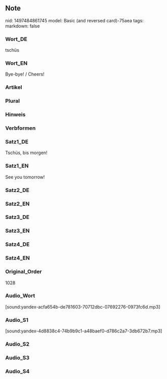 ## Note
nid: 1497484861745
model: Basic (and reversed card)-75aea
tags: 
markdown: false

### Wort_DE
tschüs

### Wort_EN
Bye-bye! / Cheers!

### Artikel


### Plural


### Hinweis


### Verbformen


### Satz1_DE
Tschüs, bis morgen!

### Satz1_EN
See you tomorrow!

### Satz2_DE


### Satz2_EN


### Satz3_DE


### Satz3_EN


### Satz4_DE


### Satz4_EN


### Original_Order
1028

### Audio_Wort
[sound:yandex-acfa654b-de781603-70712dbc-07692276-0973fc6d.mp3]

### Audio_S1
[sound:yandex-4d8838c4-74b9b9c1-a48baef0-d786c2a7-3db672b7.mp3]

### Audio_S2


### Audio_S3


### Audio_S4

